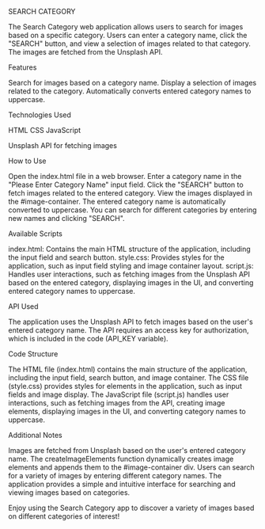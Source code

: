 SEARCH CATEGORY

The Search Category web application allows users to search for images based on a specific category. Users can enter a category name, click the "SEARCH" button, and view a selection of images related to that category. The images are fetched from the Unsplash API.

Features

Search for images based on a category name.
Display a selection of images related to the category.
Automatically converts entered category names to uppercase.


Technologies Used

HTML
CSS
JavaScript


Unsplash API for fetching images


How to Use

Open the index.html file in a web browser.
Enter a category name in the "Please Enter Category Name" input field.
Click the "SEARCH" button to fetch images related to the entered category.
View the images displayed in the #image-container.
The entered category name is automatically converted to uppercase.
You can search for different categories by entering new names and clicking "SEARCH".


Available Scripts

index.html: Contains the main HTML structure of the application, including the input field and search button.
style.css: Provides styles for the application, such as input field styling and image container layout.
script.js: Handles user interactions, such as fetching images from the Unsplash API based on the entered category, displaying images in the UI, and converting entered category names to uppercase.


API Used

The application uses the Unsplash API to fetch images based on the user's entered category name.
The API requires an access key for authorization, which is included in the code (API_KEY variable).


Code Structure

The HTML file (index.html) contains the main structure of the application, including the input field, search button, and image container.
The CSS file (style.css) provides styles for elements in the application, such as input fields and image display.
The JavaScript file (script.js) handles user interactions, such as fetching images from the API, creating image elements, displaying images in the UI, and converting category names to uppercase.


Additional Notes

Images are fetched from Unsplash based on the user's entered category name.
The createImageElements function dynamically creates image elements and appends them to the #image-container div.
Users can search for a variety of images by entering different category names.
The application provides a simple and intuitive interface for searching and viewing images based on categories.


Enjoy using the Search Category app to discover a variety of images based on different categories of interest!
